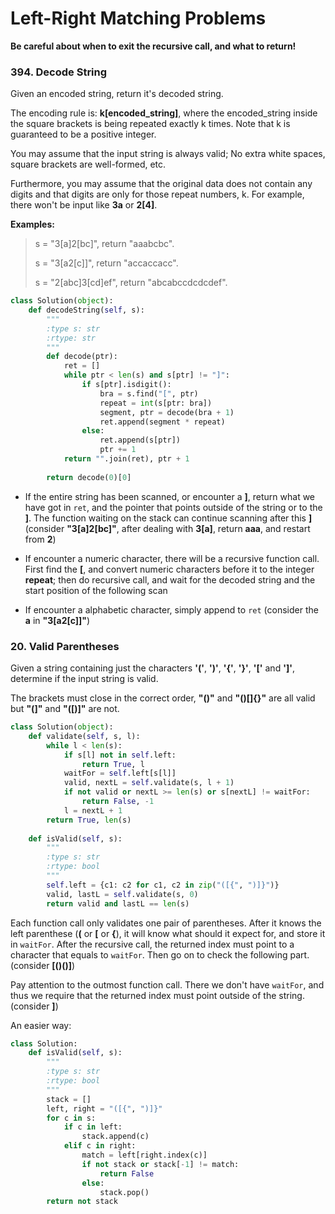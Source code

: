 # Left-Right Matching Problems

**Be careful about when to exit the recursive call, and what to return!**

### 394. Decode String

Given an encoded string, return it's decoded string.

The encoding rule is: **k[encoded_string]**, where the encoded_string inside the square brackets is being repeated exactly k times. Note that k is guaranteed to be a positive integer.

You may assume that the input string is always valid; No extra white spaces, square brackets are well-formed, etc.

Furthermore, you may assume that the original data does not contain any digits and that digits are only for those repeat numbers, k. For example, there won't be input like **3a** or **2[4]**.

**Examples:**

> s = "3[a]2[bc]", return "aaabcbc".
>
> s = "3[a2[c]]", return "accaccacc".
>
> s = "2[abc]3[cd]ef", return "abcabccdcdcdef".

```python
class Solution(object):
    def decodeString(self, s):
        """
        :type s: str
        :rtype: str
        """
        def decode(ptr):
            ret = []
            while ptr < len(s) and s[ptr] != "]":  
                if s[ptr].isdigit():
                    bra = s.find("[", ptr)
                    repeat = int(s[ptr: bra])
                    segment, ptr = decode(bra + 1)
                    ret.append(segment * repeat)
                else:
                    ret.append(s[ptr])
                    ptr += 1
            return "".join(ret), ptr + 1
        
        return decode(0)[0]
```

- If the entire string has been scanned, or encounter a **]**, return what we have got in `ret`, and the pointer that points outside of the string or to the **]**. The function waiting on the stack can continue scanning after this **]** (consider **"3[a]2[bc]"**, after dealing with **3[a]**, return **aaa**, and restart from **2**)

- If encounter a numeric character, there will be a recursive function call. First find the **[**, and convert numeric characters before it to the integer **repeat**; then do recursive call, and wait for the decoded string and the start position of the following scan

- If encounter a alphabetic character, simply append to `ret` (consider the **a** in **"3[a2[c]]"**)


### 20. Valid Parentheses

Given a string containing just the characters **'('**, **')'**, **'{'**, **'}'**, **'['** and **']'**, determine if the input string is valid.

The brackets must close in the correct order, **"()"** and **"()[]{}"** are all valid but **"(]"** and **"([)]"** are not.

```python
class Solution(object):
    def validate(self, s, l):
        while l < len(s):
            if s[l] not in self.left:
                return True, l
            waitFor = self.left[s[l]]
            valid, nextL = self.validate(s, l + 1)
            if not valid or nextL >= len(s) or s[nextL] != waitFor:
                return False, -1
            l = nextL + 1
        return True, len(s)
    
    def isValid(self, s):
        """
        :type s: str
        :rtype: bool
        """
        self.left = {c1: c2 for c1, c2 in zip("([{", ")]}")}
        valid, lastL = self.validate(s, 0)
        return valid and lastL == len(s)
```

Each function call only validates one pair of parentheses. After it knows the left parenthese (**(** or **[** or **{**), it will know what should it expect for, and store it in `waitFor`. After the recursive call, the returned index must point to a character that equals to `waitFor`. Then go on to check the following part. (consider **[()()]**)

Pay attention to the outmost function call. There we don't have `waitFor`, and thus we require that the returned index must point outside of the string. (consider **]**)

An easier way:

```python
class Solution:
    def isValid(self, s):
        """
        :type s: str
        :rtype: bool
        """
        stack = []
        left, right = "([{", ")]}"
        for c in s:
            if c in left:
                stack.append(c)
            elif c in right:
                match = left[right.index(c)]
                if not stack or stack[-1] != match:
                    return False
                else:
                    stack.pop()
        return not stack
```
